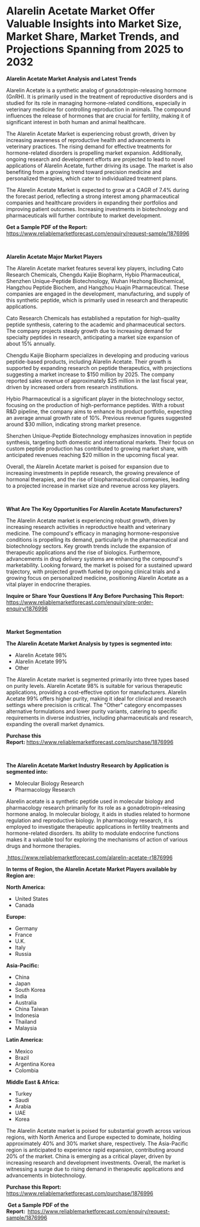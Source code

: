 <p><h1>Alarelin Acetate Market Offer Valuable Insights into Market Size, Market Share, Market Trends, and Projections Spanning from 2025 to 2032</h1></p><p><strong>Alarelin Acetate Market Analysis and Latest Trends</strong></p>
<p><p>Alarelin Acetate is a synthetic analog of gonadotropin-releasing hormone (GnRH). It is primarily used in the treatment of reproductive disorders and is studied for its role in managing hormone-related conditions, especially in veterinary medicine for controlling reproduction in animals. The compound influences the release of hormones that are crucial for fertility, making it of significant interest in both human and animal healthcare.</p><p>The Alarelin Acetate Market is experiencing robust growth, driven by increasing awareness of reproductive health and advancements in veterinary practices. The rising demand for effective treatments for hormone-related disorders is propelling market expansion. Additionally, ongoing research and development efforts are projected to lead to novel applications of Alarelin Acetate, further driving its usage. The market is also benefiting from a growing trend toward precision medicine and personalized therapies, which cater to individualized treatment plans.</p><p>The Alarelin Acetate Market is expected to grow at a CAGR of 7.4% during the forecast period, reflecting a strong interest among pharmaceutical companies and healthcare providers in expanding their portfolios and improving patient outcomes. Increasing investments in biotechnology and pharmaceuticals will further contribute to market development.</p></p>
<p><strong>Get a Sample PDF of the Report:&nbsp;</strong> <a href="https://www.reliablemarketforecast.com/enquiry/request-sample/1876996?utm_campaign=3249&utm_medium=2&utm_source=Github&utm_content=ia&utm_term=19042025&utm_id=alarelin-acetate">https://www.reliablemarketforecast.com/enquiry/request-sample/1876996</a></p>
<p>&nbsp;</p>
<p><strong>Alarelin Acetate Major Market Players</strong></p>
<p><p>The Alarelin Acetate market features several key players, including Cato Research Chemicals, Chengdu Kaijie Biopharm, Hybio Pharmaceutical, Shenzhen Unique-Peptide Biotechnology, Wuhan Hezhong Biochemical, Hangzhou Peptide Biochem, and Hangzhou Huajin Pharmaceutical. These companies are engaged in the development, manufacturing, and supply of this synthetic peptide, which is primarily used in research and therapeutic applications.</p><p>Cato Research Chemicals has established a reputation for high-quality peptide synthesis, catering to the academic and pharmaceutical sectors. The company projects steady growth due to increasing demand for specialty peptides in research, anticipating a market size expansion of about 15% annually.</p><p>Chengdu Kaijie Biopharm specializes in developing and producing various peptide-based products, including Alarelin Acetate. Their growth is supported by expanding research on peptide therapeutics, with projections suggesting a market increase to $150 million by 2025. The company reported sales revenue of approximately $25 million in the last fiscal year, driven by increased orders from research institutions.</p><p>Hybio Pharmaceutical is a significant player in the biotechnology sector, focusing on the production of high-performance peptides. With a robust R&D pipeline, the company aims to enhance its product portfolio, expecting an average annual growth rate of 10%. Previous revenue figures suggested around $30 million, indicating strong market presence.</p><p>Shenzhen Unique-Peptide Biotechnology emphasizes innovation in peptide synthesis, targeting both domestic and international markets. Their focus on custom peptide production has contributed to growing market share, with anticipated revenues reaching $20 million in the upcoming fiscal year.</p><p>Overall, the Alarelin Acetate market is poised for expansion due to increasing investments in peptide research, the growing prevalence of hormonal therapies, and the rise of biopharmaceutical companies, leading to a projected increase in market size and revenue across key players.</p></p>
<p>&nbsp;</p>
<p><strong>What Are The Key Opportunities For Alarelin Acetate Manufacturers?</strong></p>
<p><p>The Alarelin Acetate market is experiencing robust growth, driven by increasing research activities in reproductive health and veterinary medicine. The compound's efficacy in managing hormone-responsive conditions is propelling its demand, particularly in the pharmaceutical and biotechnology sectors. Key growth trends include the expansion of therapeutic applications and the rise of biologics. Furthermore, advancements in drug delivery systems are enhancing the compound's marketability. Looking forward, the market is poised for a sustained upward trajectory, with projected growth fueled by ongoing clinical trials and a growing focus on personalized medicine, positioning Alarelin Acetate as a vital player in endocrine therapies.</p></p>
<p><strong>Inquire or Share Your Questions If Any Before Purchasing This Report:</strong> <a href="https://www.reliablemarketforecast.com/enquiry/pre-order-enquiry/1876996?utm_campaign=3249&utm_medium=2&utm_source=Github&utm_content=ia&utm_term=19042025&utm_id=alarelin-acetate">https://www.reliablemarketforecast.com/enquiry/pre-order-enquiry/1876996</a></p>
<p>&nbsp;</p>
<p><strong>Market Segmentation</strong></p>
<p><strong>The Alarelin Acetate Market Analysis by types is segmented into:</strong></p>
<p><ul><li>Alarelin Acetate 98%</li><li>Alarelin Acetate 99%</li><li>Other</li></ul></p>
<p><p>The Alarelin Acetate market is segmented primarily into three types based on purity levels. Alarelin Acetate 98% is suitable for various therapeutic applications, providing a cost-effective option for manufacturers. Alarelin Acetate 99% offers higher purity, making it ideal for clinical and research settings where precision is critical. The "Other" category encompasses alternative formulations and lower purity variants, catering to specific requirements in diverse industries, including pharmaceuticals and research, expanding the overall market dynamics.</p></p>
<p><strong>Purchase this Report:&nbsp;</strong><a href="https://www.reliablemarketforecast.com/purchase/1876996?utm_campaign=3249&utm_medium=2&utm_source=Github&utm_content=ia&utm_term=19042025&utm_id=alarelin-acetate">https://www.reliablemarketforecast.com/purchase/1876996</a></p>
<p>&nbsp;</p>
<p><strong>The Alarelin Acetate Market Industry Research by Application is segmented into:</strong></p>
<p><ul><li>Molecular Biology Research</li><li>Pharmacology Research</li></ul></p>
<p><p>Alarelin acetate is a synthetic peptide used in molecular biology and pharmacology research primarily for its role as a gonadotropin-releasing hormone analog. In molecular biology, it aids in studies related to hormone regulation and reproductive biology. In pharmacology research, it is employed to investigate therapeutic applications in fertility treatments and hormone-related disorders. Its ability to modulate endocrine functions makes it a valuable tool for exploring the mechanisms of action of various drugs and hormone therapies.</p></p>
<p><a href="https://www.reliablemarketforecast.com/alarelin-acetate-r1876996?utm_campaign=3249&utm_medium=2&utm_source=Github&utm_content=ia&utm_term=19042025&utm_id=alarelin-acetate">&nbsp;https://www.reliablemarketforecast.com/alarelin-acetate-r1876996</a></p>
<p><strong>In terms of Region, the Alarelin Acetate Market Players available by Region are:</strong></p>
<p>
    <p> <strong> North America: </strong>
        <ul>
            <li>United States</li>
            <li>Canada</li>
        </ul>
        </p> 
    <p> <strong> Europe: </strong>
        <ul>
            <li>Germany</li>
            <li>France</li>
            <li>U.K.</li>
            <li>Italy</li>
            <li>Russia</li>
        </ul>
        </p> 
    <p> <strong> Asia-Pacific: </strong>
        <ul>
            <li>China</li>
            <li>Japan</li>
            <li>South Korea</li>
            <li>India</li>
            <li>Australia</li>
            <li>China Taiwan</li>
            <li>Indonesia</li>
            <li>Thailand</li>
            <li>Malaysia</li>
        </ul>
        </p> 
    <p> <strong> Latin America: </strong>
        <ul>
            <li>Mexico</li>
            <li>Brazil</li>
            <li>Argentina Korea</li>
            <li>Colombia</li>
        </ul>
        </p> 
    <p> <strong> Middle East & Africa: </strong>
        <ul>
            <li>Turkey</li>
            <li>Saudi</li>
            <li>Arabia</li>
            <li>UAE</li>
            <li>Korea</li>
        </ul>
    </p>
    </p>
<p><p>The Alarelin Acetate market is poised for substantial growth across various regions, with North America and Europe expected to dominate, holding approximately 40% and 30% market share, respectively. The Asia-Pacific region is anticipated to experience rapid expansion, contributing around 20% of the market. China is emerging as a critical player, driven by increasing research and development investments. Overall, the market is witnessing a surge due to rising demand in therapeutic applications and advancements in biotechnology.</p></p>
<p><strong>Purchase this Report: </strong><a href="https://www.reliablemarketforecast.com/purchase/1876996?utm_campaign=3249&utm_medium=2&utm_source=Github&utm_content=ia&utm_term=19042025&utm_id=alarelin-acetate">https://www.reliablemarketforecast.com/purchase/1876996</a></p>
<p>&nbsp;<strong>Get a Sample PDF of the Report:&nbsp;&nbsp;</strong><a href="https://www.reliablemarketforecast.com/enquiry/request-sample/1876996?utm_campaign=3249&utm_medium=2&utm_source=Github&utm_content=ia&utm_term=19042025&utm_id=alarelin-acetate">https://www.reliablemarketforecast.com/enquiry/request-sample/1876996</a></p>
<p><strong></strong></p>
<p><p></p><p></p><p></p></p>